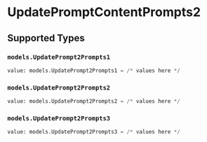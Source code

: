 # UpdatePromptContentPrompts2


## Supported Types

### `models.UpdatePrompt2Prompts1`

```python
value: models.UpdatePrompt2Prompts1 = /* values here */
```

### `models.UpdatePrompt2Prompts2`

```python
value: models.UpdatePrompt2Prompts2 = /* values here */
```

### `models.UpdatePrompt2Prompts3`

```python
value: models.UpdatePrompt2Prompts3 = /* values here */
```

